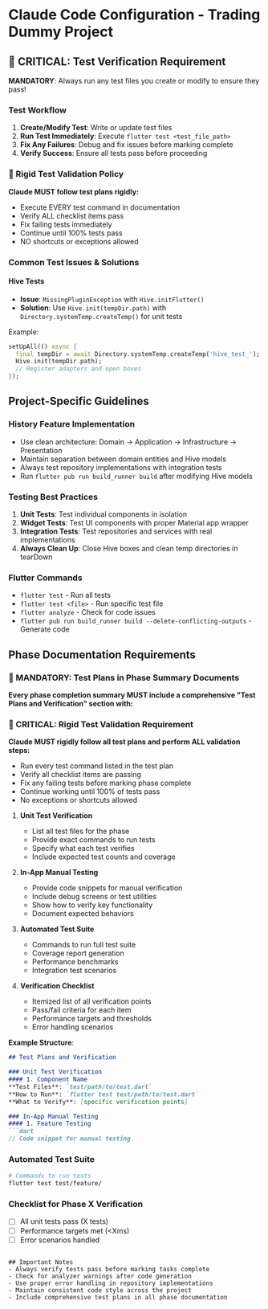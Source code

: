 # Claude Code Configuration - Trading Dummy Project

## 🚨 CRITICAL: Test Verification Requirement

**MANDATORY**: Always run any test files you create or modify to ensure they pass!

### Test Workflow
1. **Create/Modify Test**: Write or update test files
2. **Run Test Immediately**: Execute `flutter test <test_file_path>` 
3. **Fix Any Failures**: Debug and fix issues before marking complete
4. **Verify Success**: Ensure all tests pass before proceeding

### 🔴 Rigid Test Validation Policy
**Claude MUST follow test plans rigidly:**
- Execute EVERY test command in documentation
- Verify ALL checklist items pass
- Fix failing tests immediately
- Continue until 100% tests pass
- NO shortcuts or exceptions allowed

### Common Test Issues & Solutions

#### Hive Tests
- **Issue**: `MissingPluginException` with `Hive.initFlutter()`
- **Solution**: Use `Hive.init(tempDir.path)` with `Directory.systemTemp.createTemp()` for unit tests

Example:
```dart
setUpAll(() async {
  final tempDir = await Directory.systemTemp.createTemp('hive_test_');
  Hive.init(tempDir.path);
  // Register adapters and open boxes
});
```

## Project-Specific Guidelines

### History Feature Implementation
- Use clean architecture: Domain → Application → Infrastructure → Presentation
- Maintain separation between domain entities and Hive models
- Always test repository implementations with integration tests
- Run `flutter pub run build_runner build` after modifying Hive models

### Testing Best Practices
1. **Unit Tests**: Test individual components in isolation
2. **Widget Tests**: Test UI components with proper Material app wrapper
3. **Integration Tests**: Test repositories and services with real implementations
4. **Always Clean Up**: Close Hive boxes and clean temp directories in tearDown

### Flutter Commands
- `flutter test` - Run all tests
- `flutter test <file>` - Run specific test file
- `flutter analyze` - Check for code issues
- `flutter pub run build_runner build --delete-conflicting-outputs` - Generate code

## Phase Documentation Requirements

### 🚨 MANDATORY: Test Plans in Phase Summary Documents

**Every phase completion summary MUST include a comprehensive "Test Plans and Verification" section with:**

### 🔴 CRITICAL: Rigid Test Validation Requirement

**Claude MUST rigidly follow all test plans and perform ALL validation steps:**
- Run every test command listed in the test plan
- Verify all checklist items are passing
- Fix any failing tests before marking phase complete
- Continue working until 100% of tests pass
- No exceptions or shortcuts allowed

1. **Unit Test Verification**
   - List all test files for the phase
   - Provide exact commands to run tests
   - Specify what each test verifies
   - Include expected test counts and coverage

2. **In-App Manual Testing**
   - Provide code snippets for manual verification
   - Include debug screens or test utilities
   - Show how to verify key functionality
   - Document expected behaviors

3. **Automated Test Suite**
   - Commands to run full test suite
   - Coverage report generation
   - Performance benchmarks
   - Integration test scenarios

4. **Verification Checklist**
   - Itemized list of all verification points
   - Pass/fail criteria for each item
   - Performance targets and thresholds
   - Error handling scenarios

**Example Structure**:
```markdown
## Test Plans and Verification

### Unit Test Verification
#### 1. Component Name
**Test Files**: `test/path/to/test.dart`
**How to Run**: `flutter test test/path/to/test.dart`
**What to Verify**: [specific verification points]

### In-App Manual Testing
#### 1. Feature Testing
```dart
// Code snippet for manual testing
```

### Automated Test Suite
```bash
# Commands to run tests
flutter test test/feature/
```

### Checklist for Phase X Verification
- [ ] All unit tests pass (X tests)
- [ ] Performance targets met (<Xms)
- [ ] Error scenarios handled
```

## Important Notes
- Always verify tests pass before marking tasks complete
- Check for analyzer warnings after code generation
- Use proper error handling in repository implementations
- Maintain consistent code style across the project
- Include comprehensive test plans in all phase documentation